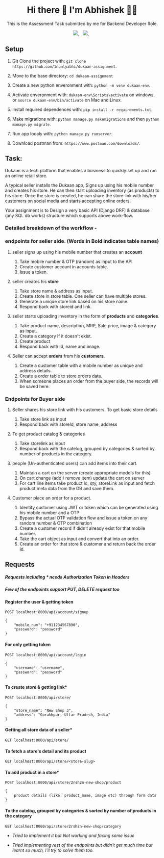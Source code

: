 <h1 align='center'>
  Hi there 👋 I'm Abhishek 👨‍💻
</h1>

<p align='center'>
  This is the Assessment Task submitted by me for Backend Developer Role.
</p>



<p align='center'>

  <a href="https://www.linkedin.com/in/1nonlyabhi/">
    <img src="https://img.shields.io/badge/LinkedIn-0077B5?style=for-the-badge&logo=linkedin&logoColor=white" />
  </a>&nbsp;&nbsp;
  <a href="https://twitter.com/1nonlyabhi">
    <img src="https://img.shields.io/badge/Twitter-1DA1F2?style=for-the-badge&logo=twitter&logoColor=white" />        
  </a>&nbsp;&nbsp;

</p>


## Setup

1. Git Clone the project with: ```git clone https://github.com/1nonlyabhi/dukaan-assignment```.

2. Move to the base directory: ```cd dukaan-assignment```

3. Create a new python enveronment with: ```python -m venv dukaan-env```.

4. Activate enveronment with: ```dukaan-env\Scripts\activate``` on windows, or ```source dukaan-env/bin/activate``` on Mac and Linux.

5. Install required dependences with: ```pip install -r requirements.txt```.

6. Make migrations with: ```python manage.py makemigrations``` and then ```python manage.py migrate```.

7. Run app localy with: ```python manage.py runserver```.

8. Download postman from: ```https://www.postman.com/downloads/```.


## Task: 
Dukaan is a tech platform that enables a business to quickly set up and run an online retail store.

A typical seller installs the Dukaan app, Signs up using his mobile number and creates his store. He can then start uploading inventory (as products) to his store.
Once the store is created, he can share the store link with his/her customers on social media and starts accepting online orders.  
 
Your assignment is to Design a very basic API (Django DRF) & database (any SQL db works) structure which supports above work-flow.

### Detailed breakdown of the workflow -

 ### endpoints for seller side. (Words in Bold indicates table names)

 
1.  seller signs up using his mobile number that creates an **account**
    1.  Take mobile number & OTP (random) as input to the API
    2.  Create customer account in accounts table.
    3.  Issue a token.
   

2.  seller creates his **store**
    1.  Take store name & address as input.  
    2.  Create store in store table. One seller can have multiple stores.
    3.  Generate a unique store link based on his store name.
    4.  Respond back with storeid and link.

3.  seller starts uploading inventory in the form of **products** and **categories**. 
    1.  Take product name, description, MRP, Sale price, image & category as input.  
    2.  Create a category if it doesn't exist.
    3.  Create product
    4.  Respond back with id, name and image.

 
4.  Seller can accept **orders** from his **customers**. 
    1.  Create a customer table with a mobile number as unique and address details.    
    2.  Create a order table to store orders data.
    3.  When someone places an order from the buyer side, the records will be saved here.
 

### Endpoints for Buyer side

 
1.  Seller shares his store link with his customers. To get basic store details 
    1.  Take store link as input    
    2.  Respond back with storeId, store name, address

2.  To get product catalog & categories 
    1.  Take storelink as input    
    2.  Respond back with the catelog, grouped by categories & sorted by number of products in the category.


3.  people (Un-authenticated users) can add items into their cart.
    1.  Maintain a cart on the server (create appropriate models for this)
    2.  On cart change (add / remove item) update the cart on server
    3.  For cart line items take product id, qty, storeLink as input and fetch product meta data from the DB and save them.
 

4.  Customer place an order for a product.
    1.  Identity customer using JWT or token which can be generated using his mobile number and a OTP
    2. Bypass the actual OTP validation flow and issue a token on any random number & OTP combination
    3.  Create a customer record if didn’t already exist for that mobile number.
    4.  Take the cart object as input and convert that into an order.
    5.  Create an order for that store & customer and return back the order id.



## Requests

##### _Requests including * needs Authorization Token in Headers_
##### _Few of the endpoints support PUT, DELETE request too_

#### Register the user & getting token

`POST localhost:8000/api/account/signup`

    {
        "mobile_num": "+911234567890",
        "password": "password"
    }

#### For only getting token

`POST localhost:8000/api/account/login`

    {
        "username": "username",
        "password": "password"
    }


#### To create store & getting link*

`POST localhost:8000/api/store/`

    {
        "store_name": "New Shop 3",
        "address": "Gorakhpur, Uttar Pradesh, India"
    }


#### Getting all store data of a seller*

`GET localhost:8000/api/store/`


#### To fetch a store's detail and its product

`GET localhost:8000/api/store/<store-slug>`


#### To add product in a store*

`POST localhost:8000/api/store/2rsh2n-new-shop/product`

    {
        product details (like: product_name, image etc) through form data
    }
    

#### To the catelog, grouped by categories & sorted by number of products in the category

`GET localhost:8000/api/store/2rsh2n-new-shop/category`
* _Tried to implement it but Not working and facing some issue_


* _Tried implementing rest of the endpoints but didn't get much time but learnt so much, I'll try to solve them too._

